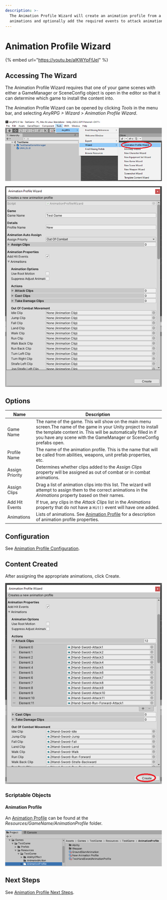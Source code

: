 ```yaml
---
description: >-
  The Animation Profile Wizard will create an animation profile from a list of
  animations and optionally add the required events to attack animations.
---
```


# Animation Profile Wizard

{% embed url="https://youtu.be/alKWYpFfJeI" %}

## Accessing The Wizard

The Animation Profile Wizard requires that one of your game scenes with either a GameManager or SceneConfig object is open in the editor so that it can determine which game to install the content into.

The Animation Profile Wizard can be opened by clicking _Tools_ in the menu bar, and selecting _AnyRPG > Wizard > Animation Profile Wizard_.

![](<../.gitbook/assets/image (135).png>)

![](<../.gitbook/assets/image (106).png>)

## Options

| Name            | Description                                                                                                                                                                                                                                                |
| --------------- | ---------------------------------------------------------------------------------------------------------------------------------------------------------------------------------------------------------------------------------------------------------- |
| Game Name       | The name of the game.  This will show on the main menu screen.The name of the game in your Unity project to install the template content in.  This will be automatically filled in if you have any scene with the GameManager or SceneConfig prefabs open. |
| Profile Name    | The name of the animation profile.  This is the name that will be called from abilities, weapons, unit prefab properties, etc.                                                                                                                             |
| Assign Priority | Determines whether clips added to the _Assign Clips_ property will be assigned as out of combat or in combat animations.                                                                                                                                   |
| Assign Clips    | Drag a list of animation clips into this list.  The wizard will attempt to assign them to the correct animations in the _Animations_ property based on their names.                                                                                        |
| Add Hit Events  | If true, any clips in the _Attack Clips_ list in the _Animations_ property that do not have a `Hit()` event will have one added.                                                                                                                           |
| Animations      | Lists of animations.  See [Animation Profile](../scriptable-objects/animation-profile.md) for a description of animation profile properties.                                                                                                               |

## Configuration

See [Animation Profile Configuration](../scriptable-objects/animation-profile.md#configuration).

## Content Created

After assigning the appropriate animations, click Create.

![](<../.gitbook/assets/image (110).png>)

### Scriptable Objects

#### Animation Profile

An [Animation Profile](../scriptable-objects/animation-profile.md) can be found at the _Resources/GameName/AnimationProfile_ folder.

![](<../.gitbook/assets/image (108) (1).png>)

## Next Steps

See [Animation Profile Next Steps](../scriptable-objects/animation-profile.md#next-steps).
